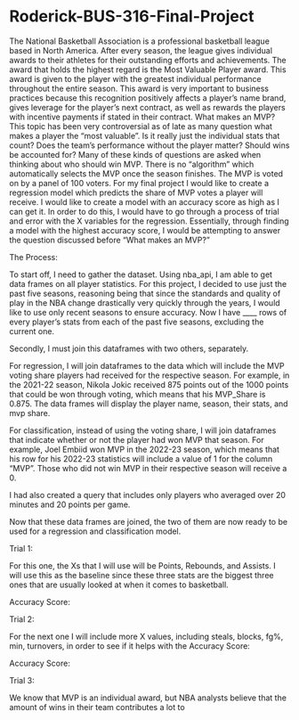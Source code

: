 # Roderick-BUS-316-Final-Project

The National Basketball Association is a professional basketball league based in North America. After every season, the league gives individual awards to their athletes for their outstanding efforts and achievements. 
The award that holds the highest regard is the Most Valuable Player award. This award is given to the player with the greatest individual performance throughout the entire season. 
This award is very important to business practices because this recognition positively affects a player’s name brand, gives leverage for the player’s next contract, as well as rewards the players with incentive payments if stated in their contract. 
What makes an MVP? This topic has been very controversial as of late as many question what makes a player the “most valuable”. Is it really just the individual stats that count? Does the team’s performance without the player matter? Should wins be accounted for? Many of these kinds of questions are asked when thinking about who should win MVP.
There is no “algorithm” which automatically selects the MVP once the season finishes. The MVP is voted on by a panel of 100 voters. 
For my final project I would like to create a regression model which predicts the share of MVP votes a player will receive. I would like to create a model with an accuracy score as high as I can get it. In order to do this, I would have to go through a process of trial and error with the X variables for the regression. Essentially, through finding a model with the highest accuracy score, I would be attempting to answer the question discussed before “What makes an MVP?”

The Process:

To start off, I need to gather the dataset. Using nba_api, I am able to get data frames on all player statistics. For this project, I decided to use just the past five seasons, reasoning being that since the standards and quality of play in the NBA change drastically very quickly through the years, I would like to use only recent seasons to ensure accuracy. Now I have ____ rows of every player’s stats from each of the past five seasons, excluding the current one.

Secondly, I must join this dataframes with two others, separately.

For regression, I will join dataframes to the data which will include the MVP voting share players had received for the respective season. For example, in the 2021-22 season, Nikola Jokic received 875 points out of the 1000 points that could be won through voting, which means that his MVP_Share is 0.875. The data frames will display the player name, season, their stats, and mvp share.

For classification, instead of using the voting share, I will join dataframes that indicate whether or not the player had won MVP that season. For example, Joel Embiid won MVP in the 2022-23 season, which means that his row for his 2022-23 statistics will include a value of 1 for the column “MVP”. Those who did not win MVP in their respective season will receive a 0.

I had also created a query that includes only players who averaged over 20 minutes and 20 points per game.

Now that these data frames are joined, the two of them are now ready to be used for a regression and classification model. 

Trial 1:
	
For this one, the Xs that I will use will be Points, Rebounds, and Assists. I will use this as the baseline since these three stats are the biggest three ones that are usually looked at when it comes to basketball.

Accuracy Score:

Trial 2: 

For the next one I will include more X values, including steals, blocks, fg%, min, turnovers, in order to see if it helps with the Accuracy Score:

Accuracy Score:

Trial 3: 

We know that MVP is an individual award, but NBA analysts believe that the amount of wins in their team contributes a lot to 

